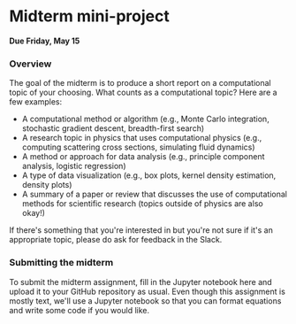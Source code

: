 # Midterm mini-project

**Due Friday, May 15**

### Overview

The goal of the midterm is to produce a short report on a computational topic of your choosing. What counts as a computational topic? Here are a few examples:

- A computational method or algorithm (e.g., Monte Carlo integration, stochastic gradient descent, breadth-first search)  
- A research topic in physics that uses computational physics (e.g., computing scattering cross sections, simulating fluid dynamics)  
- A method or approach for data analysis (e.g., principle component analysis, logistic regression)  
- A type of data visualization (e.g., box plots, kernel density estimation, density plots)  
- A summary of a paper or review that discusses the use of computational methods for scientific research (topics outside of physics are also okay!)  

If there's something that you're interested in but you're not sure if it's an appropriate topic, please do ask for feedback in the Slack.

### Submitting the midterm

To submit the midterm assignment, fill in the Jupyter notebook here and upload it to your GitHub repository as usual. Even though this assignment is mostly text, we'll use a Jupyter notebook so that you can format equations and write some code if you would like.
